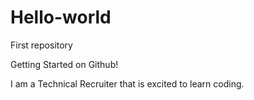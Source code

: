 # Hello-world
First repository 

Getting Started on Github!

I am a Technical Recruiter that is excited to learn coding.
